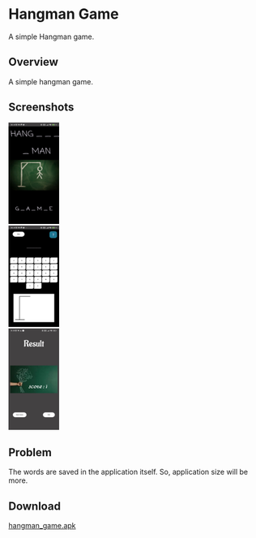 # Hangman Game
A simple Hangman game.
## Overview
A simple hangman game.
## Screenshots
<img src="/results/splash_screen.jpg?raw=true" alt="Spash Screen" title= "Splash Screen" width="100" height="200"></br>
<img src="/results/game_screen.jpg?raw=true" alt="Spash Screen" title= "Game Screen" width="100" height="200"></br>
<img src="/results/result_screen.jpg?raw=true" alt="Spash Screen" title= "Result Screen" width="100" height="200"></br>
## Problem
The words are saved in the application itself. So, application size will be more.
## Download
[hangman_game.apk](https://github.com/ShreyasSSN/hangman-game/releases/download/v1.0.0/hangman_game.apk)
